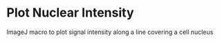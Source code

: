 # Plot Nuclear Intensity
ImageJ macro to plot signal intensity along a line covering a cell nucleus
